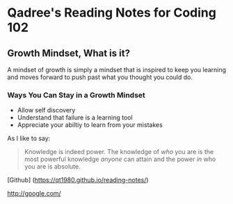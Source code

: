 # Qadree's Reading Notes for Coding 102


## Growth Mindset, What is it? 

A mindset of growth is simply a mindset that is inspired to keep you learning and moves forward to push past what you thought you could do.

### **Ways You Can Stay in a Growth Mindset**
*  Allow self discovery
*  Understand that failure is a learning tool
*  Appreciate your abiltiy to learn from your mistakes

As I like to say:
> Knowledge is indeed power. 
> The knowledge of *who* you are is the most powerful knowledge *anyone* can attain and the power *in* who you are is absolute.


[Github] (https://qt1980.github.io/reading-notes/)

http://google.com/
